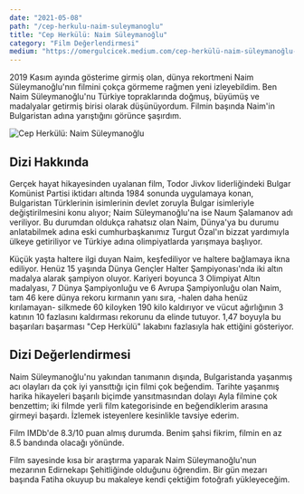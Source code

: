 ```yaml
---
date: "2021-05-08"
path: "/cep-herkulu-naim-suleymanoglu"
title: "Cep Herkülü: Naim Süleymanoğlu"
category: "Film Değerlendirmesi"
medium: "https://omergulcicek.medium.com/cep-herkülü-naim-süleymanoğlu-1d92dc35dc3c"
---
```


2019 Kasım ayında gösterime girmiş olan, dünya rekortmeni Naim Süleymanoğlu'nın filmini çokça görmeme rağmen yeni izleyebildim. Ben Naim Süleymanoğlu'nu Türkiye topraklarında doğmuş, büyümüş ve madalyalar getirmiş birisi olarak düşünüyordum. Filmin başında Naim'in Bulgaristan adına yarıştığını görünce şaşırdım.

![Cep Herkülü: Naim Süleymanoğlu](/img/blog/2021-05-08/naim.jpg)

## Dizi Hakkında

Gerçek hayat hikayesinden uyalanan film, Todor Jivkov liderliğindeki Bulgar Komünist Partisi iktidarı altında 1984 sonunda uygulamaya konan, Bulgaristan Türklerinin isimlerinin devlet zoruyla Bulgar isimleriyle değiştirilmesini konu alıyor; Naim Süleymanoğlu'na ise Naum Şalamanov adı veriliyor. Bu durumdan oldukça rahatsız olan Naim, Dünya'ya bu durumu anlatabilmek adına eski cumhurbaşkanımız Turgut Özal'ın bizzat yardımıyla ülkeye getiriliyor ve Türkiye adına olimpiyatlarda yarışmaya başlıyor.

Küçük yaşta haltere ilgi duyan Naim, keşfediliyor ve haltere bağlamaya ikna ediliyor. Henüz 15 yaşında Dünya Gençler Halter Şampiyonası'nda iki altın madalya alarak şampiyon oluyor. Kariyeri boyunca 3 Olimpiyat Altın madalyası, 7 Dünya Şampiyonluğu ve 6 Avrupa Şampiyonluğu olan Naim, tam 46 kere dünya rekoru kırmanın yanı sıra, -halen daha henüz kırılamayan- silkmede 60 kiloyken 190 kilo kaldırıyor ve vücut ağırlığının 3 katının 10 fazlasını kaldırması rekorunu da elinde tutuyor. 1,47 boyuyla bu başarıları başarması "Cep Herkülü" lakabını fazlasıyla hak ettiğini gösteriyor.

## Dizi Değerlendirmesi

Naim Süleymanoğlu'nu yakından tanımanın dışında, Bulgaristanda yaşanmış acı olayları da çok iyi yansıttığı için filmi çok beğendim. Tarihte yaşanmış harika hikayeleri başarılı biçimde yansıtmasından dolayı Ayla filmine çok benzettim; iki filmde yerli film kategorisinde en beğendiklerim arasına girmeyi başardı. İzlemek isteyenlere kesinlikle tavsiye ederim.

Film IMDb'de 8.3/10 puan almış durumda. Benim şahsi fikrim, filmin en az 8.5 bandında olacağı yönünde.

Film sayesinde kısa bir araştırma yaparak Naim Süleymanoğlu'nun mezarının Edirnekapı Şehitliğinde olduğunu öğrendim. Bir gün mezarı başında Fatiha okuyup bu makaleye kendi çektiğim fotoğrafı yükleyeceğim.
